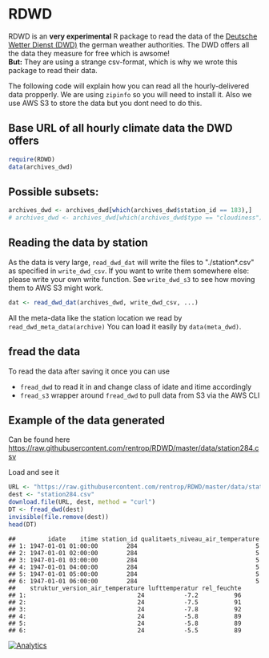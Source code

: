 # RDWD

RDWD is an __very experimental__ R package to read the data of the [Deutsche Wetter Dienst (DWD)](http://www.dwd.de/)
the german weather authorities.
The DWD offers all the data they measure for free which is awsome!  
__But:__ They are using a strange csv-format, which is why we wrote this package to read their data.

The following code will explain how you can read all the hourly-delivered data propperly.
We are using `zipinfo` so you will need to install it. Also we use AWS S3 to store the data but you dont need to do this.

## Base URL of all hourly climate data the DWD offers

```r
require(RDWD)
data(archives_dwd)
```

## Possible subsets:

```r
archives_dwd <- archives_dwd[which(archives_dwd$station_id == 183),]
# archives_dwd <- archives_dwd[which(archives_dwd$type == "cloudiness"),]
```

## Reading the data by station
As the data is very large, `read_dwd_dat` will write the files to "./station*.csv" as
specified in `write_dwd_csv`. If you want to write them somewhere else: 
please write your own write function. See `write_dwd_s3` to see how moving them to AWS S3 might work.

```r
dat <- read_dwd_dat(archives_dwd, write_dwd_csv, ...)
```

All the meta-data like the station location we read by `read_dwd_meta_data(archive)`
You can load it easily by `data(meta_dwd)`.

## fread the data
To read the data after saving it once you can use

* `fread_dwd` to read it in and change class of idate and itime accordingly
* `fread_s3` wrapper around `fread_dwd` to pull data from S3 via the AWS CLI

## Example of the data generated
Can be found here https://raw.githubusercontent.com/rentrop/RDWD/master/data/station284.csv

Load and see it





```r
URL <- "https://raw.githubusercontent.com/rentrop/RDWD/master/data/station284.csv"
dest <- "station284.csv"
download.file(URL, dest, method = "curl")
DT <- fread_dwd(dest)
invisible(file.remove(dest))
head(DT)
```

```
##         idate    itime station_id qualitaets_niveau_air_temperature
## 1: 1947-01-01 01:00:00        284                                 5
## 2: 1947-01-01 02:00:00        284                                 5
## 3: 1947-01-01 03:00:00        284                                 5
## 4: 1947-01-01 04:00:00        284                                 5
## 5: 1947-01-01 05:00:00        284                                 5
## 6: 1947-01-01 06:00:00        284                                 5
##    struktur_version_air_temperature lufttemperatur rel_feuchte
## 1:                               24           -7.2          96
## 2:                               24           -7.5          91
## 3:                               24           -7.8          92
## 4:                               24           -5.8          89
## 5:                               24           -5.8          89
## 6:                               24           -5.5          89
```




[![Analytics](https://ga-beacon.appspot.com/UA-56469723-1/rentrop/RDWD)](https://github.com/igrigorik/ga-beacon)
